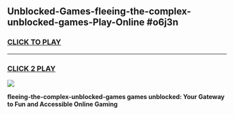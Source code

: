 
## Unblocked-Games-fleeing-the-complex-unblocked-games-Play-Online #o6j3n
<h3>
<a href="https://news.freeplayer.one?title=fleeing-the-complex-unblocked-games&ref=3">CLICK TO PLAY</a></h3>
<hr>

<h3>
<a href="https://news.freeplayer.one?title=fleeing-the-complex-unblocked-games&ref=3">CLICK 2 PLAY</a>
  
</h3>

<a href="https://news.freeplayer.one?title=fleeing-the-complex-unblocked-games&ref=3"><img src="https://clearcache.store/games.png"></a>


**fleeing-the-complex-unblocked-games games unblocked: Your Gateway to Fun and Accessible Online Gaming**

